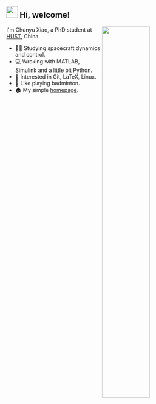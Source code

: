 <h2> <img src="https://emojis.slackmojis.com/emojis/images/1613285697/12806/meow_attention.png?1613285697" width="30" /> Hi, welcome! </h2>

<!--
**iChunyu/iChunyu** is a ✨ _special_ ✨ repository because its `README.md` (this file) appears on your GitHub profile.

Here are some ideas to get you started:

- 🔭 I’m currently working on ...
- 🌱 I’m currently learning ...
- 👯 I’m looking to collaborate on ...
- 🤔 I’m looking for help with ...
- 💬 Ask me about ...
- 📫 How to reach me: ...
- 😄 Pronouns: ...
- ⚡ Fun fact: ...
-->

[<img align="right" width="50%" src="https://github-readme-stats.vercel.app/api?username=iChunyu&theme=vue&show_icons=true&include_all_commits=true&count_private=true">](https://metrics.lecoq.io/iChunyu?template=classic)

I'm Chunyu Xiao, a PhD student at [HUST](https://www.hust.edu.cn/), China.

- :man_student: Studying spacecraft dynamics and control.
- :computer: Wroking with MATLAB, Simulink and a little bit Python.
- :zany_face: Interested in Git, LaTeX, Linux.
- :badminton: Like playing badminton.
- :house: My simple [homepage](https://ichunyu.github.io/).
